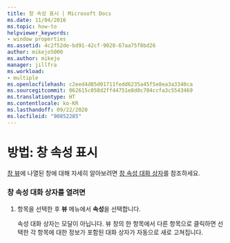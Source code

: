 ```yaml
---
title: 창 속성 표시 | Microsoft Docs
ms.date: 11/04/2016
ms.topic: how-to
helpviewer_keywords:
- window properties
ms.assetid: 4c2f52de-bd91-42cf-9028-67aa75f8bd26
author: mikejo5000
ms.author: mikejo
manager: jillfra
ms.workload:
- multiple
ms.openlocfilehash: c2eed4d85d01711fedd6235a45f5e8ea3a3340ca
ms.sourcegitcommit: 062615c058d2ff44751e8d0c704ccfa3c5543469
ms.translationtype: HT
ms.contentlocale: ko-KR
ms.lasthandoff: 09/22/2020
ms.locfileid: "90852285"
---
```

# <a name="how-to-display-window-properties"></a>방법: 창 속성 표시
[창 뷰](../debugger/windows-view.md)에 나열된 창에 대해 자세히 알아보려면 [창 속성 대화 상자](../debugger/window-properties-dialog-box.md)를 참조하세요.

### <a name="to-open-the-window-properties-dialog-box"></a>창 속성 대화 상자를 열려면

1. 항목을 선택한 후 **뷰** 메뉴에서 **속성**을 선택합니다.

   속성 대화 상자는 모달이 아닙니다. 뷰 창의 한 항목에서 다른 항목으로 클릭하면 선택한 각 항목에 대한 정보가 포함된 대화 상자가 자동으로 새로 고쳐집니다.